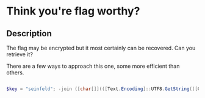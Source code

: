 # Think you're flag worthy?

## Description

The flag may be encrypted but it most certainly can be recovered. Can you retrieve it?

There are a few ways to approach this one, some more efficient than others.

```ps1
$key = "seinfeld"; -join ([char[]](([Text.Encoding]::UTF8.GetString(([Convert]::FromBase64String("GgNJRkdFNxcHFwAAAThWXjoWJxsKCSMWNggZGh9NNzcKFh0LC0spCgUMGwEICAkKBzhTVCEAGCEdEwAcCQsBAR0RPw8UDA0GHwBBSTYpKSUgIE5HT0xMH3lFSU5GQQoIEgJJU0ZHAAEFAAULAAMJBwceGgsUAAINBxw2AAkSEUZ5RUlORjIeDQcARCETERwRB0VLLwUGCRcARQ4cBwsYARdJSRoOAEwCHwQOTg8WVkRXAwUPAUdmGVMABR0DRRduU0VJTjEXBRAWSCYbEhUZEFNHKAZKRQ0MX0UIBkdFNQsGRQ0HAgtLEFMWCBdGEQQBUwgICQ8GTBMcFw1PRG8R") | % { [char]($_ -bxor [byte][char]$key[$i++ % $key.Length]) } -begin { $i=0 }))))) | iex

```

